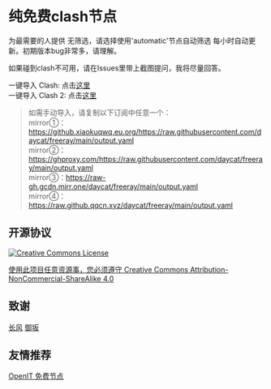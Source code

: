# 纯免费clash节点
为最需要的人提供
无筛选，请选择使用'automatic'节点自动筛选
每小时自动更新。初期版本bug非常多，请理解。

如果碰到clash不可用，请在Issues里带上截图提问，我将尽量回答。

一键导入 Clash: 点击[这里](https://v1.mk/lI8iK7a)       
一键导入 Clash 2: 点击[这里](https://v1.mk/mgen9it)

> 如需手动导入，请复制以下订阅中任意一个：     
> mirror①：https://github.xiaokuqwq.eu.org/https://raw.githubusercontent.com/daycat/freeray/main/output.yaml     
> mirror②：https://ghproxy.com/https://raw.githubusercontent.com/daycat/freeray/main/output.yaml      
> mirror③：https://raw-gh.gcdn.mirr.one/daycat/freeray/main/output.yaml      
> mirror④：https://raw.github.qqcn.xyz/daycat/freeray/main/output.yaml

## 开源协议
<a rel="license" href="http://creativecommons.org/licenses/by-nc-sa/4.0/"><img alt="Creative Commons License" style="border-width:0" src="https://i.creativecommons.org/l/by-nc-sa/4.0/88x31.png" />
 
使用此项目任意资源事，您必须遵守 [Creative Commons Attribution-NonCommercial-ShareAlike 4.0](https://creativecommons.org/licenses/by-nc-sa/4.0/legalcode)

## 致谢
[长风](https://github.com/changfengoss/pub)
[御坂](https://github.com/Misaka-blog)

## 友情推荐
[OpenIT 免费节点](https://openit.ml)

